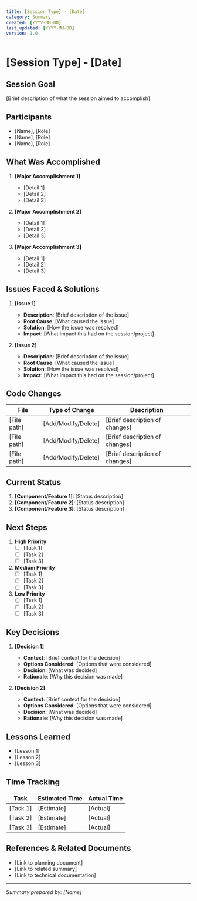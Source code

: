 ```yaml
---
title: [Session Type] - [Date]
category: Summary
created: [YYYY-MM-DD]
last_updated: [YYYY-MM-DD]
version: 1.0
---
```


# [Session Type] - [Date]

## Session Goal

[Brief description of what the session aimed to accomplish]

## Participants

- [Name], [Role]
- [Name], [Role]
- [Name], [Role]

## What Was Accomplished

1. **[Major Accomplishment 1]**
   - [Detail 1]
   - [Detail 2]
   - [Detail 3]

2. **[Major Accomplishment 2]**
   - [Detail 1]
   - [Detail 2]
   - [Detail 3]

3. **[Major Accomplishment 3]**
   - [Detail 1]
   - [Detail 2]
   - [Detail 3]

## Issues Faced & Solutions

1. **[Issue 1]**
   - **Description**: [Brief description of the issue]
   - **Root Cause**: [What caused the issue]
   - **Solution**: [How the issue was resolved]
   - **Impact**: [What impact this had on the session/project]

2. **[Issue 2]**
   - **Description**: [Brief description of the issue]
   - **Root Cause**: [What caused the issue]
   - **Solution**: [How the issue was resolved]
   - **Impact**: [What impact this had on the session/project]

## Code Changes

| File | Type of Change | Description |
|------|----------------|-------------|
| [File path] | [Add/Modify/Delete] | [Brief description of changes] |
| [File path] | [Add/Modify/Delete] | [Brief description of changes] |
| [File path] | [Add/Modify/Delete] | [Brief description of changes] |

## Current Status

1. **[Component/Feature 1]**: [Status description]
2. **[Component/Feature 2]**: [Status description]
3. **[Component/Feature 3]**: [Status description]

## Next Steps

1. **High Priority**
   - [ ] [Task 1]
   - [ ] [Task 2]
   - [ ] [Task 3]

2. **Medium Priority**
   - [ ] [Task 1]
   - [ ] [Task 2]
   - [ ] [Task 3]

3. **Low Priority**
   - [ ] [Task 1]
   - [ ] [Task 2]
   - [ ] [Task 3]

## Key Decisions

1. **[Decision 1]**
   - **Context**: [Brief context for the decision]
   - **Options Considered**: [Options that were considered]
   - **Decision**: [What was decided]
   - **Rationale**: [Why this decision was made]

2. **[Decision 2]**
   - **Context**: [Brief context for the decision]
   - **Options Considered**: [Options that were considered]
   - **Decision**: [What was decided]
   - **Rationale**: [Why this decision was made]

## Lessons Learned

- [Lesson 1]
- [Lesson 2]
- [Lesson 3]

## Time Tracking

| Task | Estimated Time | Actual Time |
|------|----------------|-------------|
| [Task 1] | [Estimate] | [Actual] |
| [Task 2] | [Estimate] | [Actual] |
| [Task 3] | [Estimate] | [Actual] |

## References & Related Documents

- [Link to planning document]
- [Link to related summary]
- [Link to technical documentation]

---

*Summary prepared by: [Name]* 